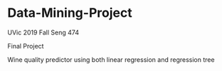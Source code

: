 # Data-Mining-Project
UVic 2019 Fall Seng 474

Final Project 

Wine quality predictor using both linear regression and regression tree 
